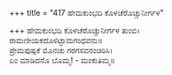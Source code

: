 +++
title = "417 ಹೇಮಕುಂಭದಿ ಕೊಳಚೆರೊಚ್ಚುನೀರ್ಗಳ"

+++
ಹೇಮಕುಂಭದಿ ಕೊಳಚೆರೊಚ್ಚುನೀರ್ಗಳ ತುಂಬಿ।  
ರಾಮಣೀಯಕದೊಳಿಟ್ಟಾಮಗಂಧವನು॥  
ಪ್ರೇಮಪುಷ್ಪಕೆ ಮೊನಚು ಗರಗಸವನಂಚಿರಿಸಿ।  
ಏಂ ಮಾಡಿದನೊ ಬೊಮ್ಮ! - ಮಂಕುತಿಮ್ಮ॥  
